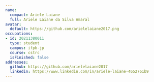 ```yaml
---
name:
  compact: Ariele Laiane
  full: Ariele Laiane da Silva Amaral
avatar:
  default: https://github.com/arielelaiane2017.png
occupations:
- id: 20211380011
  type: student
  campus: ifpb-jp
  course: cstrc
  isFinished: false
addresses:
  github: https://github.com/arielelaiane2017
  linkedin: https://www.linkedin.com/in/ariele-laiane-4652761b9
---
```

